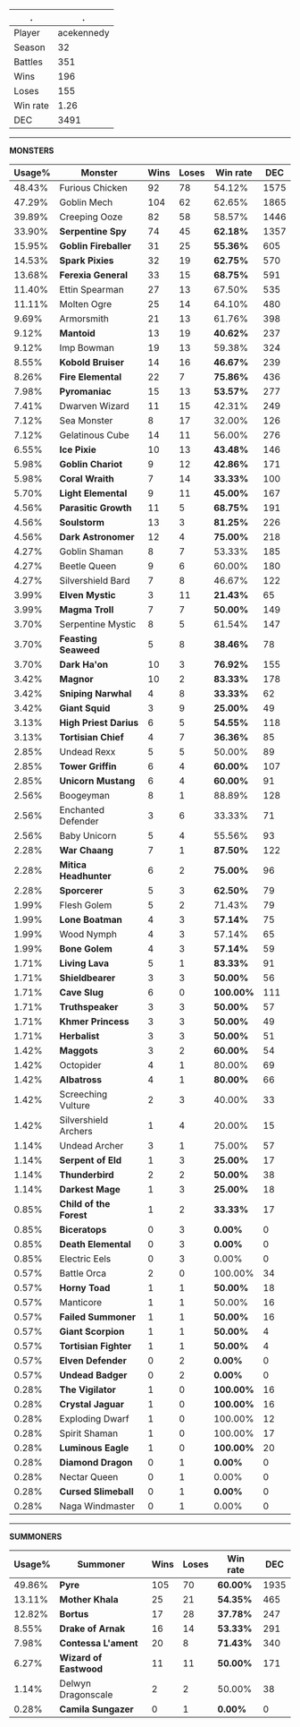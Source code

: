 .|.
|-|-
Player|acekennedy
Season|32
Battles|351
Wins|196
Loses|155
Win rate|1.26
DEC|3491

---
**MONSTERS**

Usage%|Monster|Wins|Loses|Win rate|DEC|
-|-|-|-|-|-|
48.43%|Furious Chicken|92|78|54.12%|1575|
47.29%|Goblin Mech|104|62|62.65%|1865|
39.89%|Creeping Ooze|82|58|58.57%|1446|
33.90%|**Serpentine Spy**|74|45|**62.18%**|1357|
15.95%|**Goblin Fireballer**|31|25|**55.36%**|605|
14.53%|**Spark Pixies**|32|19|**62.75%**|570|
13.68%|**Ferexia General**|33|15|**68.75%**|591|
11.40%|Ettin Spearman|27|13|67.50%|535|
11.11%|Molten Ogre|25|14|64.10%|480|
9.69%|Armorsmith|21|13|61.76%|398|
9.12%|**Mantoid**|13|19|**40.62%**|237|
9.12%|Imp Bowman|19|13|59.38%|324|
8.55%|**Kobold Bruiser**|14|16|**46.67%**|239|
8.26%|**Fire Elemental**|22|7|**75.86%**|436|
7.98%|**Pyromaniac**|15|13|**53.57%**|277|
7.41%|Dwarven Wizard|11|15|42.31%|249|
7.12%|Sea Monster|8|17|32.00%|126|
7.12%|Gelatinous Cube|14|11|56.00%|276|
6.55%|**Ice Pixie**|10|13|**43.48%**|146|
5.98%|**Goblin Chariot**|9|12|**42.86%**|171|
5.98%|**Coral Wraith**|7|14|**33.33%**|100|
5.70%|**Light Elemental**|9|11|**45.00%**|167|
4.56%|**Parasitic Growth**|11|5|**68.75%**|191|
4.56%|**Soulstorm**|13|3|**81.25%**|226|
4.56%|**Dark Astronomer**|12|4|**75.00%**|218|
4.27%|Goblin Shaman|8|7|53.33%|185|
4.27%|Beetle Queen|9|6|60.00%|180|
4.27%|Silvershield Bard|7|8|46.67%|122|
3.99%|**Elven Mystic**|3|11|**21.43%**|65|
3.99%|**Magma Troll**|7|7|**50.00%**|149|
3.70%|Serpentine Mystic|8|5|61.54%|147|
3.70%|**Feasting Seaweed**|5|8|**38.46%**|78|
3.70%|**Dark Ha'on**|10|3|**76.92%**|155|
3.42%|**Magnor**|10|2|**83.33%**|178|
3.42%|**Sniping Narwhal**|4|8|**33.33%**|62|
3.42%|**Giant Squid**|3|9|**25.00%**|49|
3.13%|**High Priest Darius**|6|5|**54.55%**|118|
3.13%|**Tortisian Chief**|4|7|**36.36%**|85|
2.85%|Undead Rexx|5|5|50.00%|89|
2.85%|**Tower Griffin**|6|4|**60.00%**|107|
2.85%|**Unicorn Mustang**|6|4|**60.00%**|91|
2.56%|Boogeyman|8|1|88.89%|128|
2.56%|Enchanted Defender|3|6|33.33%|71|
2.56%|Baby Unicorn|5|4|55.56%|93|
2.28%|**War Chaang**|7|1|**87.50%**|122|
2.28%|**Mitica Headhunter**|6|2|**75.00%**|96|
2.28%|**Sporcerer**|5|3|**62.50%**|79|
1.99%|Flesh Golem|5|2|71.43%|79|
1.99%|**Lone Boatman**|4|3|**57.14%**|75|
1.99%|Wood Nymph|4|3|57.14%|65|
1.99%|**Bone Golem**|4|3|**57.14%**|59|
1.71%|**Living Lava**|5|1|**83.33%**|91|
1.71%|**Shieldbearer**|3|3|**50.00%**|56|
1.71%|**Cave Slug**|6|0|**100.00%**|111|
1.71%|**Truthspeaker**|3|3|**50.00%**|57|
1.71%|**Khmer Princess**|3|3|**50.00%**|49|
1.71%|**Herbalist**|3|3|**50.00%**|51|
1.42%|**Maggots**|3|2|**60.00%**|54|
1.42%|Octopider|4|1|80.00%|69|
1.42%|**Albatross**|4|1|**80.00%**|66|
1.42%|Screeching Vulture|2|3|40.00%|33|
1.42%|Silvershield Archers|1|4|20.00%|15|
1.14%|Undead Archer|3|1|75.00%|57|
1.14%|**Serpent of Eld**|1|3|**25.00%**|17|
1.14%|**Thunderbird**|2|2|**50.00%**|38|
1.14%|**Darkest Mage**|1|3|**25.00%**|18|
0.85%|**Child of the Forest**|1|2|**33.33%**|17|
0.85%|**Biceratops**|0|3|**0.00%**|0|
0.85%|**Death Elemental**|0|3|**0.00%**|0|
0.85%|Electric Eels|0|3|0.00%|0|
0.57%|Battle Orca|2|0|100.00%|34|
0.57%|**Horny Toad**|1|1|**50.00%**|18|
0.57%|Manticore|1|1|50.00%|16|
0.57%|**Failed Summoner**|1|1|**50.00%**|16|
0.57%|**Giant Scorpion**|1|1|**50.00%**|4|
0.57%|**Tortisian Fighter**|1|1|**50.00%**|4|
0.57%|**Elven Defender**|0|2|**0.00%**|0|
0.57%|**Undead Badger**|0|2|**0.00%**|0|
0.28%|**The Vigilator**|1|0|**100.00%**|16|
0.28%|**Crystal Jaguar**|1|0|**100.00%**|16|
0.28%|Exploding Dwarf|1|0|100.00%|12|
0.28%|Spirit Shaman|1|0|100.00%|17|
0.28%|**Luminous Eagle**|1|0|**100.00%**|20|
0.28%|**Diamond Dragon**|0|1|**0.00%**|0|
0.28%|Nectar Queen|0|1|0.00%|0|
0.28%|**Cursed Slimeball**|0|1|**0.00%**|0|
0.28%|Naga Windmaster|0|1|0.00%|0|

---
**SUMMONERS**

Usage%|Summoner|Wins|Loses|Win rate|DEC|
-|-|-|-|-|-|
49.86%|**Pyre**|105|70|**60.00%**|1935|
13.11%|**Mother Khala**|25|21|**54.35%**|465|
12.82%|**Bortus**|17|28|**37.78%**|247|
8.55%|**Drake of Arnak**|16|14|**53.33%**|291|
7.98%|**Contessa L'ament**|20|8|**71.43%**|340|
6.27%|**Wizard of Eastwood**|11|11|**50.00%**|171|
1.14%|Delwyn Dragonscale|2|2|50.00%|38|
0.28%|**Camila Sungazer**|0|1|**0.00%**|0|
